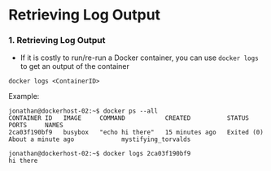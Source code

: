 # Retrieving Log Output

### 1. Retrieving Log Output

- If it is costly to run/re-run a Docker container, you can use `docker logs` to get an output of the container 

```
docker logs <ContainerID>
```

Example:

```
jonathan@dockerhost-02:~$ docker ps --all
CONTAINER ID   IMAGE     COMMAND           CREATED          STATUS                          PORTS     NAMES
2ca03f190bf9   busybox   "echo hi there"   15 minutes ago   Exited (0) About a minute ago             mystifying_torvalds

jonathan@dockerhost-02:~$ docker logs 2ca03f190bf9
hi there
```